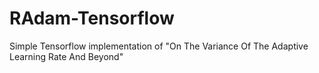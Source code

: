 # RAdam-Tensorflow
Simple Tensorflow implementation of "On The Variance Of The Adaptive Learning Rate And Beyond"
